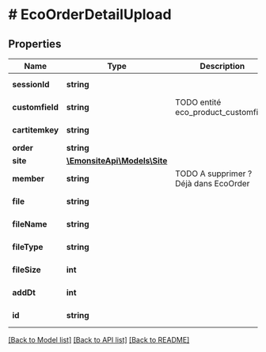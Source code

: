 # # EcoOrderDetailUpload

## Properties

Name | Type | Description | Notes
------------ | ------------- | ------------- | -------------
**sessionId** | **string** |  | [optional] [readonly]
**customfield** | **string** | TODO entité eco_product_customfield | [optional] [readonly]
**cartitemkey** | **string** |  | [optional] [readonly]
**order** | **string** |  | [optional]
**site** | [**\EmonsiteApi\Models\Site**](Site.md) |  | [optional]
**member** | **string** | TODO A supprimer ? Déjà dans EcoOrder | [optional] [readonly]
**file** | **string** |  | [optional] [readonly]
**fileName** | **string** |  | [optional] [readonly]
**fileType** | **string** |  | [optional] [readonly]
**fileSize** | **int** |  | [optional] [readonly]
**addDt** | **int** |  | [optional] [readonly]
**id** | **string** |  | [optional] [readonly]

[[Back to Model list]](../../README.md#models) [[Back to API list]](../../README.md#endpoints) [[Back to README]](../../README.md)
